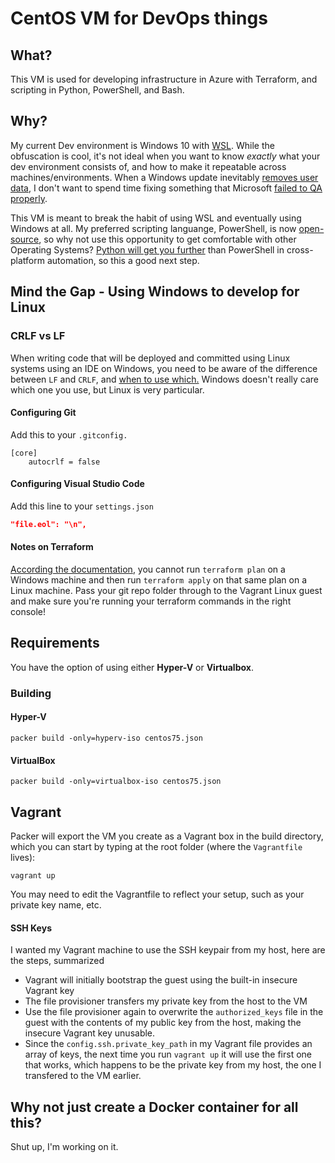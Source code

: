# CentOS VM for DevOps things

## What?
This VM is used for developing infrastructure in Azure with Terraform, and scripting in Python, PowerShell, and Bash.

## Why?
My current Dev environment is Windows 10 with [WSL](https://docs.microsoft.com/en-us/windows/wsl/install-win10).  While the obfuscation is cool, it's not ideal when you want to know _exactly_ what your dev environment consists of, and how to make it repeatable across machines/environments.  When a Windows update inevitably [removes user data](https://it.slashdot.org/story/18/10/05/1246202/windows-10-october-2018-update-is-deleting-user-data-for-many), I don't want to spend time fixing something that Microsoft [failed to QA properly](https://www.theverge.com/2018/10/6/17944966/microsoft-windows-10-october-2018-update-documents-deleted-issues-windows-update-paused). 

This VM is meant to break the habit of using WSL and eventually using Windows at all. My preferred scripting languange, PowerShell,  is now [open-source](https://github.com/PowerShell/PowerShell), so why not use this opportunity to get comfortable with other Operating Systems?  [Python will get you further](https://stackoverflow.blog/2017/09/06/incredible-growth-python/) than PowerShell in cross-platform automation, so this a good next step.

## Mind the Gap - Using Windows to develop for Linux

### CRLF vs LF
When writing code that will be deployed and committed using Linux systems using an IDE on Windows, you need to be aware of the difference between `LF` and `CRLF`, and [when to use which.](https://stackoverflow.com/questions/1552749/difference-between-cr-lf-lf-and-cr-line-break-types)  Windows doesn't really care which one you use, but Linux is very particular.

#### Configuring Git
Add this to your `.gitconfig.`
```
[core]
	autocrlf = false
```
#### Configuring Visual Studio Code
Add this line to your `settings.json`
```json
"file.eol": "\n",
```

#### Notes on Terraform
[According the documentation](https://www.terraform.io/guides/running-terraform-in-automation.html), you cannot run `terraform plan` on a Windows machine and then run `terraform apply` on that same plan on a Linux machine.  Pass your git repo folder through to the Vagrant Linux guest and make sure you're running your terraform commands in the right console!

## Requirements
You have the option of using either **Hyper-V** or **Virtualbox**.
### Building

#### Hyper-V
```
packer build -only=hyperv-iso centos75.json
```
#### VirtualBox
```
packer build -only=virtualbox-iso centos75.json
```

## Vagrant
Packer will export the VM you create as a Vagrant box in the build directory, which you can start by typing at the root folder (where the `Vagrantfile` lives):
```
vagrant up
```

You may need to edit the Vagrantfile to reflect your setup, such as your private key name, etc.

#### SSH Keys
I wanted my Vagrant machine to use the SSH keypair from my host, here are the steps, summarized

* Vagrant will initially bootstrap the guest using the built-in insecure Vagrant key
* The file provisioner transfers my private key from the host to the VM
* Use the file provisioner again to overwrite the `authorized_keys` file in the guest with the contents of my public key from the host, making the insecure Vagrant key unusable.
* Since the `config.ssh.private_key_path` in my Vagrant file provides an array of keys, the next time you run `vagrant up` it will use the first one that works, which happens to be the private key from my host, the one I transfered to the VM earlier.

## Why not just create a Docker container for all this?
Shut up, I'm working on it.
